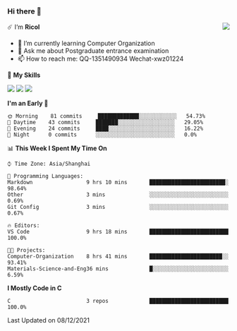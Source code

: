 ### Hi there 👋

<a href="#">
  <img align="right" src="https://github-readme-stats.vercel.app/api?username=Ricolxwz&count_private=true&show_icons=true&bg_color=15,f2f7fd,E0EAFC" />
</a>

☄️ I‘m **Ricol**

- 🌱 I’m currently learning Computer Organization
- 💬 Ask me about Postgraduate entrance examination
- 📫 How to reach me: QQ-1351490934 Wechat-xwz01224

🌟 **My Skills**

![](https://img.shields.io/badge/-Git-f05032?style=flat-square&logo=git&logoColor=orange)
![](https://img.shields.io/badge/-C-f05032?style=flat-square&logo=C&logoColor=blue)
![](https://img.shields.io/badge/-python-f05032?style=flat-square&logo=python&logoColor=yellow)

<!--START_SECTION:waka-->
**I'm an Early 🐤** 

```text
🌞 Morning    81 commits     █████████████░░░░░░░░░░░░   54.73% 
🌆 Daytime    43 commits     ███████░░░░░░░░░░░░░░░░░░   29.05% 
🌃 Evening    24 commits     ████░░░░░░░░░░░░░░░░░░░░░   16.22% 
🌙 Night      0 commits      ░░░░░░░░░░░░░░░░░░░░░░░░░   0.0%

```


📊 **This Week I Spent My Time On** 

```text
⌚︎ Time Zone: Asia/Shanghai

💬 Programming Languages: 
Markdown                 9 hrs 10 mins       ████████████████████████░   98.64% 
Other                    3 mins              ░░░░░░░░░░░░░░░░░░░░░░░░░   0.69% 
Git Config               3 mins              ░░░░░░░░░░░░░░░░░░░░░░░░░   0.67%

🔥 Editors: 
VS Code                  9 hrs 18 mins       █████████████████████████   100.0%

🐱‍💻 Projects: 
Computer-Organization    8 hrs 41 mins       ███████████████████████░░   93.41% 
Materials-Science-and-Eng36 mins             █░░░░░░░░░░░░░░░░░░░░░░░░   6.59%

```

**I Mostly Code in C** 

```text
C                        3 repos             █████████████████████████   100.0%

```



 Last Updated on 08/12/2021
<!--END_SECTION:waka-->
